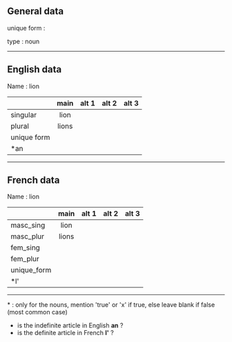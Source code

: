 ## General data

unique form :

type : noun

---

## English data

Name : lion

|             | main  | alt 1 | alt 2 | alt 3 |
| :---------- | :---: | :---: | :---: | ----- |
| singular    | lion  |       |       |       |
| plural      | lions |       |       |       |
| unique form |       |       |       |       |
| \*an        |       |       |       |       |

---

## French data

Name : lion

|             | main  | alt 1 | alt 2 | alt 3 |
| :---------- | :---: | :---: | :---: | :---: |
| masc_sing   | lion  |       |       |       |
| masc_plur   | lions |       |       |       |
| fem_sing    |       |       |       |       |
| fem_plur    |       |       |       |       |
| unique_form |       |       |       |       |
| \*l'        |       |       |       |       |

---

\* : only for the nouns, mention 'true' or 'x' if true, else leave blank if false (most common case)

- is the indefinite article in English **an** ?
- is the definite article in French **l'** ?
